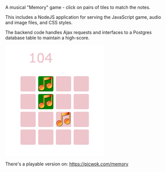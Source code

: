 A musical "Memory" game - click on pairs of tiles
to match the notes.

This includes a NodeJS application for serving the JavaScript game,
audio and image files, and CSS styles.

The backend code handles Ajax requests and interfaces to a Postgres database table to maintain
a high-score.

![Screenshot](https://github.com/Dosflange/oh-the-memory/blob/main/screenshot.png)

There's a playable version on:
https://picwok.com/memory
